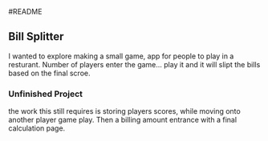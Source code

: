 #README
## Bill Splitter

I wanted to explore making a small game, app for people to play in a resturant. Number of players enter the game... play it and it will slipt the bills based on the final scroe. 


### Unfinished Project  
the work this still requires is storing players scores, while moving onto another player game play. Then a billing amount entrance with a final calculation page.  

